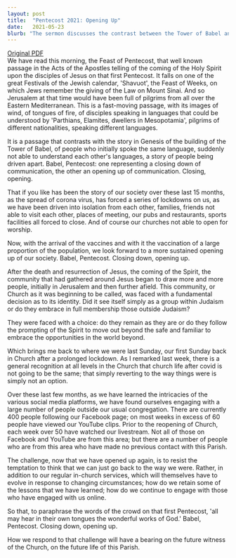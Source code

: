 ```yaml
---
layout: post
title:  "Pentecost 2021: Opening Up"
date:   2021-05-23
blurb: "The sermon discusses the contrast between the Tower of Babel and Pentecost, representing the closing down and opening up of communication respectively. It reflects on the societal changes due to the Covid-19 pandemic and the challenges faced by the Church in adapting to these changes. The sermon emphasizes the need to continue engaging with the wider community, both in-person and online, and not simply revert to pre-pandemic practices."
---
```

[Original PDF](/assets/pdf/pentecost2021.pdf)    
We have read this morning, the Feast of Pentecost, that well known passage in the Acts of the Apostles telling of the coming of the Holy Spirit upon the disciples of Jesus on that first Pentecost. It falls on one of the great Festivals of the Jewish calendar, 'Shavuot', the Feast of Weeks, on which Jews remember the giving of the Law on Mount Sinai. And so Jerusalem at that time would have been full of pilgrims from all over the Eastern Mediterranean. This is a fast-moving passage, with its images of wind, of tongues of fire, of disciples speaking in languages that could be understood by 'Parthians, Elamites, dwellers in Mesopotamia', pilgrims of different nationalities, speaking different languages.

It is a passage that contrasts with the story in Genesis of the building of the Tower of Babel, of people who initially spoke the same language, suddenly not able to understand each other's languages, a story of people being driven apart. Babel, Pentecost: one representing a closing down of communication, the other an opening up of communication. Closing, opening.

That if you like has been the story of our society over these last 15 months, as the spread of corona virus, has forced a series of lockdowns on us, as we have been driven into isolation from each other, families, friends not able to visit each other, places of meeting, our pubs and restaurants, sports facilities all forced to close. And of course our churches not able to open for worship.

Now, with the arrival of the vaccines and with it the vaccination of a large proportion of the population, we look forward to a more sustained opening up of our society. Babel, Pentecost. Closing down, opening up.

After the death and resurrection of Jesus, the coming of the Spirit, the community that had gathered around Jesus began to draw more and more people, initially in Jerusalem and then further afield. This community, or Church as it was beginning to be called, was faced with a fundamental decision as to its identity. Did it see itself simply as a group within Judaism or do they embrace in full membership those outside Judaism?

They were faced with a choice: do they remain as they are or do they follow the prompting of the Spirit to move out beyond the safe and familiar to embrace the opportunities in the world beyond.

Which brings me back to where we were last Sunday, our first Sunday back in Church after a prolonged lockdown. As I remarked last week, there is a general recognition at all levels in the Church that church life after covid is not going to be the same; that simply reverting to the way things were is simply not an option.

Over these last few months, as we have learned the intricacies of the various social media platforms, we have found ourselves engaging with a large number of people outside our usual congregation. There are currently 400 people following our Facebook page; on most weeks in excess of 60 people have viewed our YouTube clips. Prior to the reopening of Church, each week over 50 have watched our livestream. Not all of those on Facebook and YouTube are from this area; but there are a number of people who are from this area who have made no previous contact with this Parish.

The challenge, now that we have opened up again, is to resist the temptation to think that we can just go back to the way we were. Rather, in addition to our regular in-church services, which will themselves have to evolve in response to changing circumstances; how do we retain some of the lessons that we have learned; how do we continue to engage with those who have engaged with us online.

So that, to paraphrase the words of the crowd on that first Pentecost, 'all may hear in their own tongues the wonderful works of God.' Babel, Pentecost. Closing down, opening up.

How we respond to that challenge will have a bearing on the future witness of the Church, on the future life of this Parish.
